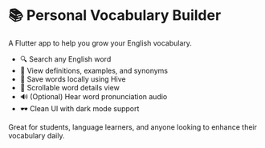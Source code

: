 # 📚 Personal Vocabulary Builder

A Flutter app to help you grow your English vocabulary.

- 🔍 Search any English word
- 📖 View definitions, examples, and synonyms
- 💾 Save words locally using Hive
- 📜 Scrollable word details view
- 🔊 (Optional) Hear word pronunciation audio
- 🕶️ Clean UI with dark mode support

Great for students, language learners, and anyone looking to enhance their vocabulary daily.
